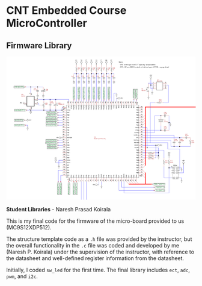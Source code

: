 # CNT Embedded Course MicroController

## Firmware Library

![MCU Nait MicroBoard](MCU-%20Nait_MicroBoard.png)

**Student Libraries** - Naresh Prasad Koirala

This is my final code for the firmware of the micro-board provided to us (MC9S12XDP512).

The structure template code as a `.h` file was provided by the instructor, but the overall functionality in the `.c` file was coded and developed by me (Naresh P. Koirala) under the supervision of the instructor, with reference to the datasheet and well-defined register information from the datasheet.

Initially, I coded `sw_led` for the first time. The final library includes `ect`, `adc`, `pwm`, and `i2c`.
